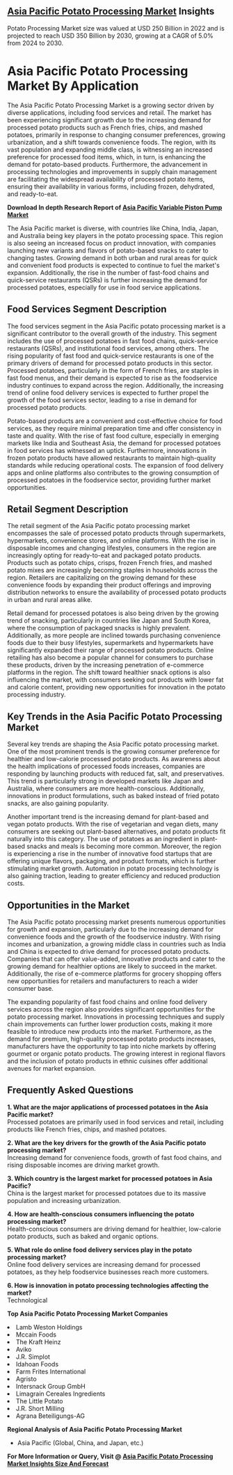 <h2><a href="https://www.verifiedmarketreports.com/download-sample/?rid=31732&amp;utm_source=Github-Feb&amp;utm_medium=219" target="_blank">Asia Pacific Potato Processing Market</a> Insights</h2><p>Potato Processing Market size was valued at USD 250 Billion in 2022 and is projected to reach USD 350 Billion by 2030, growing at a CAGR of 5.0% from 2024 to 2030.</p><p><h1>Asia Pacific Potato Processing Market By Application</h1> <p>The Asia Pacific Potato Processing Market is a growing sector driven by diverse applications, including food services and retail. The market has been experiencing significant growth due to the increasing demand for processed potato products such as French fries, chips, and mashed potatoes, primarily in response to changing consumer preferences, growing urbanization, and a shift towards convenience foods. The region, with its vast population and expanding middle class, is witnessing an increased preference for processed food items, which, in turn, is enhancing the demand for potato-based products. Furthermore, the advancement in processing technologies and improvements in supply chain management are facilitating the widespread availability of processed potato items, ensuring their availability in various forms, including frozen, dehydrated, and ready-to-eat. <p><strong>Download In depth Research Report of <a href="https://www.verifiedmarketreports.com/download-sample/?rid=236118&amp;utm_source=Pulse-Dec&amp;utm_medium=219" target="_blank">Asia Pacific Variable Piston Pump Market</a></strong></p> The Asia Pacific market is diverse, with countries like China, India, Japan, and Australia being key players in the potato processing space. This region is also seeing an increased focus on product innovation, with companies launching new variants and flavors of potato-based snacks to cater to changing tastes. Growing demand in both urban and rural areas for quick and convenient food products is expected to continue to fuel the market's expansion. Additionally, the rise in the number of fast-food chains and quick-service restaurants (QSRs) is further increasing the demand for processed potatoes, especially for use in food service applications. <h2>Food Services Segment Description</h2> <p>The food services segment in the Asia Pacific potato processing market is a significant contributor to the overall growth of the industry. This segment includes the use of processed potatoes in fast food chains, quick-service restaurants (QSRs), and institutional food services, among others. The rising popularity of fast food and quick-service restaurants is one of the primary drivers of demand for processed potato products in this sector. Processed potatoes, particularly in the form of French fries, are staples in fast food menus, and their demand is expected to rise as the foodservice industry continues to expand across the region. Additionally, the increasing trend of online food delivery services is expected to further propel the growth of the food services sector, leading to a rise in demand for processed potato products. <p>Potato-based products are a convenient and cost-effective choice for food services, as they require minimal preparation time and offer consistency in taste and quality. With the rise of fast food culture, especially in emerging markets like India and Southeast Asia, the demand for processed potatoes in food services has witnessed an uptick. Furthermore, innovations in frozen potato products have allowed restaurants to maintain high-quality standards while reducing operational costs. The expansion of food delivery apps and online platforms also contributes to the growing consumption of processed potatoes in the foodservice sector, providing further market opportunities. <h2>Retail Segment Description</h2> <p>The retail segment of the Asia Pacific potato processing market encompasses the sale of processed potato products through supermarkets, hypermarkets, convenience stores, and online platforms. With the rise in disposable incomes and changing lifestyles, consumers in the region are increasingly opting for ready-to-eat and packaged potato products. Products such as potato chips, crisps, frozen French fries, and mashed potato mixes are increasingly becoming staples in households across the region. Retailers are capitalizing on the growing demand for these convenience foods by expanding their product offerings and improving distribution networks to ensure the availability of processed potato products in urban and rural areas alike. <p>Retail demand for processed potatoes is also being driven by the growing trend of snacking, particularly in countries like Japan and South Korea, where the consumption of packaged snacks is highly prevalent. Additionally, as more people are inclined towards purchasing convenience foods due to their busy lifestyles, supermarkets and hypermarkets have significantly expanded their range of processed potato products. Online retailing has also become a popular channel for consumers to purchase these products, driven by the increasing penetration of e-commerce platforms in the region. The shift toward healthier snack options is also influencing the market, with consumers seeking out products with lower fat and calorie content, providing new opportunities for innovation in the potato processing industry. <h2>Key Trends in the Asia Pacific Potato Processing Market</h2> <p>Several key trends are shaping the Asia Pacific potato processing market. One of the most prominent trends is the growing consumer preference for healthier and low-calorie processed potato products. As awareness about the health implications of processed foods increases, companies are responding by launching products with reduced fat, salt, and preservatives. This trend is particularly strong in developed markets like Japan and Australia, where consumers are more health-conscious. Additionally, innovations in product formulations, such as baked instead of fried potato snacks, are also gaining popularity. <p>Another important trend is the increasing demand for plant-based and vegan potato products. With the rise of vegetarian and vegan diets, many consumers are seeking out plant-based alternatives, and potato products fit naturally into this category. The use of potatoes as an ingredient in plant-based snacks and meals is becoming more common. Moreover, the region is experiencing a rise in the number of innovative food startups that are offering unique flavors, packaging, and product formats, which is further stimulating market growth. Automation in potato processing technology is also gaining traction, leading to greater efficiency and reduced production costs. <h2>Opportunities in the Market</h2> <p>The Asia Pacific potato processing market presents numerous opportunities for growth and expansion, particularly due to the increasing demand for convenience foods and the growth of the foodservice industry. With rising incomes and urbanization, a growing middle class in countries such as India and China is expected to drive demand for processed potato products. Companies that can offer value-added, innovative products and cater to the growing demand for healthier options are likely to succeed in the market. Additionally, the rise of e-commerce platforms for grocery shopping offers new opportunities for retailers and manufacturers to reach a wider consumer base. <p>The expanding popularity of fast food chains and online food delivery services across the region also provides significant opportunities for the potato processing market. Innovations in processing techniques and supply chain improvements can further lower production costs, making it more feasible to introduce new products into the market. Furthermore, as the demand for premium, high-quality processed potato products increases, manufacturers have the opportunity to tap into niche markets by offering gourmet or organic potato products. The growing interest in regional flavors and the inclusion of potato products in ethnic cuisines offer additional avenues for market expansion. <h2>Frequently Asked Questions</h2> <p><b>1. What are the major applications of processed potatoes in the Asia Pacific market?</b><br>Processed potatoes are primarily used in food services and retail, including products like French fries, chips, and mashed potatoes. </p> <p><b>2. What are the key drivers for the growth of the Asia Pacific potato processing market?</b><br>Increasing demand for convenience foods, growth of fast food chains, and rising disposable incomes are driving market growth.</p> <p><b>3. Which country is the largest market for processed potatoes in Asia Pacific?</b><br>China is the largest market for processed potatoes due to its massive population and increasing urbanization.</p> <p><b>4. How are health-conscious consumers influencing the potato processing market?</b><br>Health-conscious consumers are driving demand for healthier, low-calorie potato products, such as baked and organic options.</p> <p><b>5. What role do online food delivery services play in the potato processing market?</b><br>Online food delivery services are increasing demand for processed potatoes, as they help foodservice businesses reach more customers.</p> <p><b>6. How is innovation in potato processing technologies affecting the market?</b><br>Technological</p><p><strong>Top Asia Pacific Potato Processing Market Companies</strong></p><div data-test-id=""><p><li>Lamb Weston Holdings</li><li> Mccain Foods</li><li> The Kraft Heinz</li><li> Aviko</li><li> J.R. Simplot</li><li> Idahoan Foods</li><li> Farm Frites International</li><li> Agristo</li><li> Intersnack Group GmbH</li><li> Limagrain Cereales Ingredients</li><li> The Little Potato</li><li> J.R. Short Milling</li><li> Agrana Beteiligungs-AG</li></p><div><strong>Regional Analysis of&nbsp;Asia Pacific Potato Processing Market</strong></div><ul><li dir="ltr"><p dir="ltr">Asia Pacific (Global, China, and Japan, etc.)</p></li></ul><p><strong>For More Information or Query, Visit @&nbsp;</strong><strong><a href="https://www.verifiedmarketreports.com/product/global-potato-processing-market-size-and-forecast-to-2025/?utm_source=Github-Feb&amp;utm_medium=219" target="_blank">Asia Pacific Potato Processing Market Insights Size And Forecast</a></strong></p></div><h2>&nbsp;</h2><div data-test-id="">&nbsp;</div>
